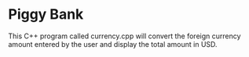# Piggy Bank
This C++ program called currency.cpp will convert the foreign currency amount entered by the user and display the total amount in USD.
